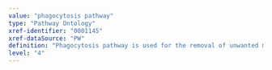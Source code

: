 ```yaml
---
value: "phagocytosis pathway"
type: "Pathway Ontology"
xref-identifier: "0001145"
xref-dataSource: "PW"
definition: "Phagocytosis pathway is used for the removal of unwanted material such as dying cells and also of foreign material. As such is also part of the immune response. Various receptors on the surface of a phagocytic cell will recognize/bind material and induce signaling cascades."
level: "4"
---
```

